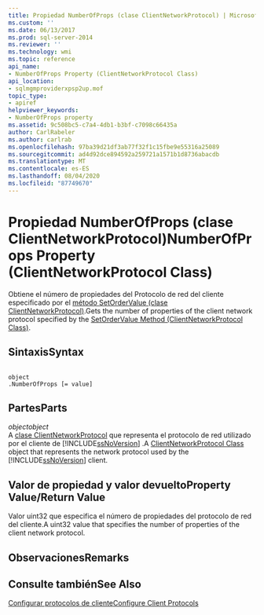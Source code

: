 ```yaml
---
title: Propiedad NumberOfProps (clase ClientNetworkProtocol) | Microsoft Docs
ms.custom: ''
ms.date: 06/13/2017
ms.prod: sql-server-2014
ms.reviewer: ''
ms.technology: wmi
ms.topic: reference
api_name:
- NumberOfProps Property (ClientNetworkProtocol Class)
api_location:
- sqlmgmproviderxpsp2up.mof
topic_type:
- apiref
helpviewer_keywords:
- NumberOfProps property
ms.assetid: 9c508bc5-c7a4-4db1-b3bf-c7098c66435a
author: CarlRabeler
ms.author: carlrab
ms.openlocfilehash: 97ba39d21df3ab77f32f1c15fbe9e55316a25089
ms.sourcegitcommit: ad4d92dce894592a259721a1571b1d8736abacdb
ms.translationtype: MT
ms.contentlocale: es-ES
ms.lasthandoff: 08/04/2020
ms.locfileid: "87749670"
---
```

# <a name="numberofprops-property-clientnetworkprotocol-class"></a><span data-ttu-id="33cd3-102">Propiedad NumberOfProps (clase ClientNetworkProtocol)</span><span class="sxs-lookup"><span data-stu-id="33cd3-102">NumberOfProps Property (ClientNetworkProtocol Class)</span></span>
  <span data-ttu-id="33cd3-103">Obtiene el número de propiedades del Protocolo de red del cliente especificado por el [método SetOrderValue (clase ClientNetworkProtocol)](clientnetworkprotocol-class.md).</span><span class="sxs-lookup"><span data-stu-id="33cd3-103">Gets the number of properties of the client network protocol specified by the [SetOrderValue Method (ClientNetworkProtocol Class)](clientnetworkprotocol-class.md).</span></span>  
  
## <a name="syntax"></a><span data-ttu-id="33cd3-104">Sintaxis</span><span class="sxs-lookup"><span data-stu-id="33cd3-104">Syntax</span></span>  
  
```  
  
object  
.NumberOfProps [= value]  
```  
  
## <a name="parts"></a><span data-ttu-id="33cd3-105">Partes</span><span class="sxs-lookup"><span data-stu-id="33cd3-105">Parts</span></span>  
 <span data-ttu-id="33cd3-106">*object*</span><span class="sxs-lookup"><span data-stu-id="33cd3-106">*object*</span></span>  
 <span data-ttu-id="33cd3-107">A [clase ClientNetworkProtocol](clientnetworkprotocol-class.md) que representa el protocolo de red utilizado por el cliente de [!INCLUDE[ssNoVersion](../../../includes/ssnoversion-md.md)] .</span><span class="sxs-lookup"><span data-stu-id="33cd3-107">A [ClientNetworkProtocol Class](clientnetworkprotocol-class.md) object that represents the network protocol used by the [!INCLUDE[ssNoVersion](../../../includes/ssnoversion-md.md)] client.</span></span>  
  
## <a name="property-valuereturn-value"></a><span data-ttu-id="33cd3-108">Valor de propiedad y valor devuelto</span><span class="sxs-lookup"><span data-stu-id="33cd3-108">Property Value/Return Value</span></span>  
 <span data-ttu-id="33cd3-109">Valor uint32 que especifica el número de propiedades del protocolo de red del cliente.</span><span class="sxs-lookup"><span data-stu-id="33cd3-109">A uint32 value that specifies the number of properties of the client network protocol.</span></span>  
  
## <a name="remarks"></a><span data-ttu-id="33cd3-110">Observaciones</span><span class="sxs-lookup"><span data-stu-id="33cd3-110">Remarks</span></span>  
  
## <a name="see-also"></a><span data-ttu-id="33cd3-111">Consulte también</span><span class="sxs-lookup"><span data-stu-id="33cd3-111">See Also</span></span>  
 [<span data-ttu-id="33cd3-112">Configurar protocolos de cliente</span><span class="sxs-lookup"><span data-stu-id="33cd3-112">Configure Client Protocols</span></span>](https://technet.microsoft.com/library/ms181035.aspx)  
  
  
